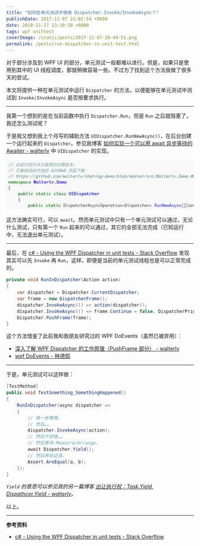 ```yaml
---
title: "如何在单元测试中使用 Dispatcher.Invoke/InvokeAsync？"
publishDate: 2017-11-07 21:02:54 +0800
date: 2018-11-27 13:10:18 +0800
tags: wpf unittest
coverImage: /static/posts/2017-11-07-20-49-51.png
permalink: /posts/run-dispatcher-in-unit-test.html
---
```


对于部分涉及到 WPF UI 的部分，单元测试一般都难以进行。但是，如果只是使用到其中的 UI 线程调度，那就稍微容易一些。不过为了找到这个方法我做了很多天的尝试。

本文将提供一种在单元测试中运行 `Dispatcher` 的方法，以便能够在单元测试中测试到 `Invoke/InvokeAsync` 是否按要求执行。

---

我第一个想到的是在当前函数中执行 `Dispatcher.Run`，但是 `Run` 之后就阻塞了，我还怎么测试呢？

于是我又想到我上个月写的辅助方法 `UIDispatcher.RunNewAsync()`，在后台创建一个运行起来的 `Dispatcher`。参见我博客 [如何实现一个可以用 await 异步等待的 Awaiter - walterlv](/post/write-custom-awaiter) 中 `UIDispatcher` 的实现。

![UIDispatcher](/static/posts/2017-11-07-20-49-51.png)

这方法确实可行，可以 `await`。然而单元测试中只有一个单元测试可以通过，无论什么测试，只有第一个 `Run` 起来的可以通过，其它的全部无法完成（已知运行中，无法退出单元测试）。

---

最后，在 [c# - Using the WPF Dispatcher in unit tests - Stack Overflow](https://stackoverflow.com/questions/1106881/using-the-wpf-dispatcher-in-unit-tests) 发现其实可以先 `Invoke` 再 `Run`，这样，即便是当前的单元测试线程也是可以正常完成的。

```csharp
private void RunInDispatcher(Action action)
{
    var dispatcher = Dispatcher.CurrentDispatcher;
    var frame = new DispatcherFrame();
    dispatcher.InvokeAsync(() => action(dispatcher));
    dispatcher.InvokeAsync(() => frame.Continue = false, DispatcherPriority.Background);
    Dispatcher.PushFrame(frame);
}
```

这个方法借鉴了此前我和我朋友研究过的 WPF DoEvents（虽然已被弃用）：

- [深入了解 WPF Dispatcher 的工作原理（PushFrame 部分） - walterlv](/post/dotnet/2017/09/26/dispatcher-push-frame.html)
- [wpf DoEvents - 林德熙](https://blog.lindexi.com/post/wpf-DoEvents.html)

---

于是，单元测试可以这样做：

```csharp
[TestMethod]
public void TestSomething_SomethingHappened()
{
    RunInDispatcher(async dispatcher =>
    {
        // 做一些事情。
        // 然后……
        dispatcher.InvokeAsync(action);
        // 然后干些啥……
        // 然后等待 Measure/Arrange。
        await Dispatcher.Yield();
        // 然后再验证值。
        Assert.AreEqual(a, b);
    });
}
```

*`Yield` 的意思可以参见我的另一篇博客 [出让执行权：Task.Yield, Dispathcer.Yield - walterlv](/post/yield-in-task-dispatcher)。*

以上。

---

**参考资料**

- [c# - Using the WPF Dispatcher in unit tests - Stack Overflow](https://stackoverflow.com/questions/1106881/using-the-wpf-dispatcher-in-unit-tests)


